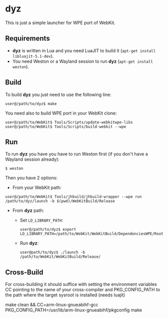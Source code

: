 dyz
===

This is just a simple launcher for WPE port of WebKit.

Requirements
------------

* **dyz** is written in Lua and you need LuaJIT to build it (`apt-get install libluajit-5.1-dev`).
* You need Weston or a Wayland session to run **dyz** (`apt-get install weston`).

Build
-----

To build **dyz** you just need to use the following line:

```
user@/path/to/dyz$ make
```

You need also to build WPE port in your WebKit clone:

```
user@/path/to/WebKit$ Tools/Scripts/update-webkitwpe-libs
user@/path/to/WebKit$ Tools/Scripts/build-webkit --wpe
```

Run
---

To run **dyz** you have you have to run Weston first (if you don't have a Wayland session already):

```
$ weston
```

Then you have 2 options:

* From your WebKit path:

```
user@/path/to/WebKit$ Tools/jhbuild/jhbuild-wrapper --wpe run /path/to/dyz/launch -b $(pwd)/WebKitBuild/Release
```

* From **dyz** path:

  * Set `LD_LIBRARY_PATH`:

    ```
    user@/path/to/dyz$ export LD_LIBRARY_PATH=/path/to/WebKit/WebKitBuild/DependenciesWPE/Root/lib
    ```

  * Run **dyz**:

    ```
    user@path/to/dyz$ ./launch -b /path/to/WebKit/WebKitBuild/Release/
    ```


Cross-Build
-----------

For cross-building it should suffice with setting the environment variables
CC pointing to the name of your cross-compiler and PKG_CONFIG_PATH to the
path where the target sysroot is installed (needs luajit)

make clean && CC=arm-linux-gnueabihf-gcc PKG_CONFIG_PATH=/usr/lib/arm-linux-gnueabihf/pkgconfig make

